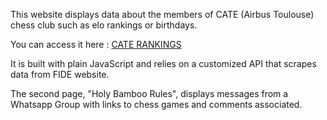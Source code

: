 This website displays data about the members of CATE (Airbus Toulouse) chess club such as elo rankings or birthdays.

You can access it here : [CATE RANKINGS](https://learza7.github.io/CATE-Rankings/)


It is built with plain JavaScript and relies on a customized API that scrapes data from FIDE website.

The second page, "Holy Bamboo Rules", displays messages from a Whatsapp Group with links to chess games and comments associated. 
